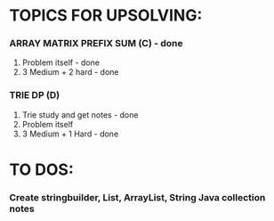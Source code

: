 # TOPICS FOR UPSOLVING:

### ARRAY MATRIX PREFIX SUM (C) - done
1. Problem itself - done
2. 3 Medium + 2 hard - done

### TRIE DP (D)
1. Trie study and get notes - done
2. Problem itself
3. 3 Medium + 1 Hard - done

# TO DOS:
### Create stringbuilder, List, ArrayList, String Java collection notes 
